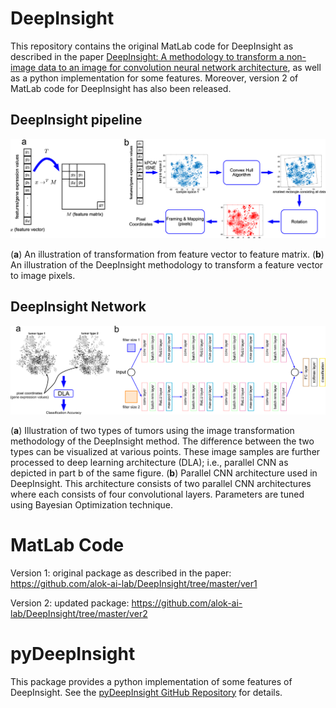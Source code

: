 # DeepInsight

This repository contains the original MatLab code for DeepInsight as described in the paper [DeepInsight: A methodology to transform a non-image data to an image for convolution neural network architecture](https://doi.org/10.1038/s41598-019-47765-6), as well as a python implementation for some features. Moreover, version 2 of MatLab code for DeepInsight has also been released.

## DeepInsight pipeline

![png](./data/41598_2019_47765_Fig1_HTML.png)

(**a**) An illustration of transformation from feature vector to feature matrix. (**b**) An illustration of the DeepInsight methodology to transform a feature vector to image pixels.

## DeepInsight Network

![png](./data/41598_2019_47765_Fig2_HTML.png)

(**a**) Illustration of two types of tumors using the image transformation methodology of the DeepInsight method. The difference between the two types can be visualized at various points. These image samples are further processed to deep learning architecture (DLA); i.e., parallel CNN as depicted in part b of the same figure. (**b**) Parallel CNN architecture used in DeepInsight. This architecture consists of two parallel CNN architectures where each consists of four convolutional layers. Parameters are tuned using Bayesian Optimization technique.

# MatLab Code

Version 1: original package as described in the paper: https://github.com/alok-ai-lab/DeepInsight/tree/master/ver1

Version 2: updated package: https://github.com/alok-ai-lab/DeepInsight/tree/master/ver2


# pyDeepInsight

This package provides a python implementation of some features of DeepInsight. See the [pyDeepInsight GitHub Repository](https://github.com/alok-ai-lab/pyDeepInsight) for details.
